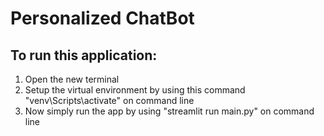 # Personalized ChatBot

## To run this application:
1. Open the new terminal
2. Setup the virtual environment by using this command "venv\Scripts\activate" on command line
3. Now simply run the app by using "streamlit run main.py" on command line

